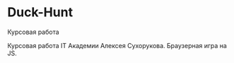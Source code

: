 # Duck-Hunt
Курсовая работа 

Курсовая работа IT Академии Алексея Сухорукова. Браузерная игра на JS.
